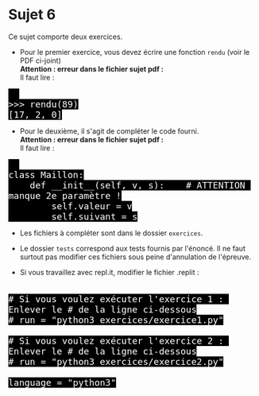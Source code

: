 # Sujet 6

Ce sujet comporte deux exercices.

- Pour le premier exercice, vous devez écrire une fonction `rendu` (voir le PDF ci-joint)  
**Attention : erreur dans le fichier sujet pdf :**  
Il faut lire :  
<pre><code style="background-color:black;color:white;width:100%;font-size: large;">  
>>> rendu(89)
[17, 2, 0]
</code></pre>

- Pour le deuxième, il s'agit de compléter le code fourni.  
**Attention : erreur dans le fichier sujet pdf :**  
Il faut lire :  
<pre><code style="background-color:black;color:white;width:100%;font-size: large;">  
class Maillon:
    def __init__(self, v, s):    # ATTENTION manque 2e paramètre !
        self.valeur = v
        self.suivant = s
</code></pre>

 - Les fichiers à compléter sont dans le dossier `exercices`.

- Le dossier `tests` correspond aux tests fournis par l'énoncé.
Il ne faut surtout pas modifier ces fichiers sous peine d'annulation de l'épreuve.  


- Si vous travaillez avec repl.it, modifier le fichier .replit :  
<pre><code style="background-color:black;color:white;width:100%;font-size: large;">
# Si vous voulez exécuter l'exercice 1 : Enlever le # de la ligne ci-dessous
# run = "python3 exercices/exercice1.py"

# Si vous voulez exécuter l'exercice 2 : Enlever le # de la ligne ci-dessous
# run = "python3 exercices/exercice2.py"

language = "python3"
</code></pre>


